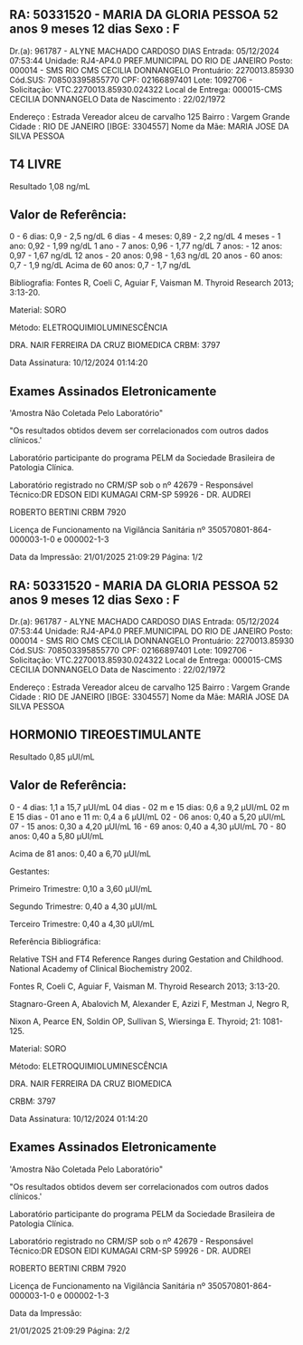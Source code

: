 <!-- image -->

## RA: 50331520 - MARIA DA GLORIA PESSOA 52 anos 9 meses 12 dias Sexo : F

Dr.(a): 961787 - ALYNE MACHADO CARDOSO DIAS Entrada: 05/12/2024 07:53:44 Unidade: RJ4-AP4.0 PREF.MUNICIPAL DO RIO DE JANEIRO Posto: 000014 - SMS RIO CMS CECILIA DONNANGELO Prontuário: 2270013.85930 Cód.SUS: 708503395855770 CPF: 02166897401 Lote: 1092706 - Solicitação: VTC.2270013.85930.024322 Local de Entrega: 000015-CMS CECILIA DONNANGELO Data de Nascimento : 22/02/1972

Endereço : Estrada Vereador alceu de carvalho 125 Bairro : Vargem Grande Cidade : RIO DE JANEIRO [IBGE: 3304557] Nome da Mãe: MARIA JOSE DA SILVA PESSOA

## T4 LIVRE

Resultado 1,08  ng/mL

## Valor de Referência:

0 - 6 dias: 0,9 - 2,5 ng/dL 6 dias - 4 meses: 0,89 - 2,2 ng/dL 4 meses - 1 ano: 0,92 - 1,99 ng/dL 1 ano - 7 anos: 0,96 - 1,77 ng/dL 7 anos: - 12 anos: 0,97 - 1,67 ng/dL 12 anos - 20 anos: 0,98 - 1,63 ng/dL 20 anos - 60 anos: 0,7 - 1,9 ng/dL Acima de 60 anos: 0,7 - 1,7 ng/dL

Bibliografia: Fontes R, Coeli C, Aguiar F, Vaisman M. Thyroid Research 2013; 3:13-20.

Material: SORO

Método: ELETROQUIMIOLUMINESCÊNCIA

<!-- image -->

DRA. NAIR FERREIRA DA CRUZ BIOMEDICA CRBM: 3797

Data Assinatura: 10/12/2024 01:14:20

## Exames Assinados Eletronicamente

'Amostra Não Coletada Pelo Laboratório"

"Os resultados obtidos devem ser correlacionados com outros dados clínicos.'

Laboratório participante do programa PELM da Sociedade Brasileira de Patologia Clínica.

Laboratório registrado no CRM/SP sob o nº 42679 - Responsável Técnico:DR EDSON EIDI KUMAGAI CRM-SP 59926 - DR. AUDREI

ROBERTO BERTINI CRBM 7920

Licença de Funcionamento na Vigilância Sanitária nº 350570801-864-000003-1-0 e 000002-1-3

Data da Impressão: 21/01/2025 21:09:29 Página: 1/2

<!-- image -->

## RA: 50331520 - MARIA DA GLORIA PESSOA 52 anos 9 meses 12 dias Sexo : F

Dr.(a): 961787 - ALYNE MACHADO CARDOSO DIAS Entrada: 05/12/2024 07:53:44 Unidade: RJ4-AP4.0 PREF.MUNICIPAL DO RIO DE JANEIRO Posto: 000014 - SMS RIO CMS CECILIA DONNANGELO Prontuário: 2270013.85930 Cód.SUS: 708503395855770 CPF: 02166897401 Lote: 1092706 - Solicitação: VTC.2270013.85930.024322 Local de Entrega: 000015-CMS CECILIA DONNANGELO Data de Nascimento : 22/02/1972

Endereço : Estrada Vereador alceu de carvalho 125 Bairro : Vargem Grande Cidade : RIO DE JANEIRO [IBGE: 3304557] Nome da Mãe: MARIA JOSE DA SILVA PESSOA

## HORMONIO TIREOESTIMULANTE

Resultado 0,85  µUI/mL

## Valor de Referência:

0 - 4 dias: 1,1 a 15,7 µUI/mL 04 dias - 02 m e 15 dias: 0,6 a 9,2 µUI/mL 02 m E 15 dias - 01 ano e 11 m: 0,4 a 6 µUI/mL 02 - 06 anos: 0,40 a 5,20 µUI/mL 07 - 15 anos: 0,30 a 4,20 µUI/mL 16 - 69 anos: 0,40 a 4,30 µUI/mL 70 - 80 anos: 0,40 a 5,80 µUI/mL

Acima de 81 anos: 0,40 a 6,70 µUI/mL

Gestantes:

Primeiro Trimestre: 0,10 a 3,60 µUI/mL

Segundo Trimestre: 0,40 a 4,30 µUI/mL

Terceiro Trimestre: 0,40 a 4,30 µUI/mL

Referência Bibliográfica:

Relative TSH and FT4 Reference Ranges during Gestation and Childhood. National Academy of Clinical Biochemistry 2002.

Fontes R, Coeli C, Aguiar F, Vaisman M. Thyroid Research 2013; 3:13-20.

Stagnaro-Green A, Abalovich M, Alexander E, Azizi F, Mestman J, Negro R,

Nixon A, Pearce EN, Soldin OP, Sullivan S, Wiersinga E. Thyroid; 21: 1081-125.

Material: SORO

Método: ELETROQUIMIOLUMINESCÊNCIA

<!-- image -->

DRA. NAIR FERREIRA DA CRUZ BIOMEDICA

CRBM: 3797

Data Assinatura: 10/12/2024 01:14:20

## Exames Assinados Eletronicamente

'Amostra Não Coletada Pelo Laboratório"

"Os resultados obtidos devem ser correlacionados com outros dados clínicos.'

Laboratório participante do programa PELM da Sociedade Brasileira de Patologia Clínica.

Laboratório registrado no CRM/SP sob o nº 42679 - Responsável Técnico:DR EDSON EIDI KUMAGAI CRM-SP 59926 - DR. AUDREI

ROBERTO BERTINI CRBM 7920

Licença de Funcionamento na Vigilância Sanitária nº 350570801-864-000003-1-0 e 000002-1-3

Data da Impressão:

21/01/2025 21:09:29 Página: 2/2